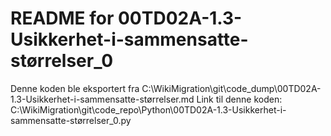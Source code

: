 # README for 00TD02A-1.3-Usikkerhet-i-sammensatte-størrelser_0
Denne koden ble eksportert fra C:\WikiMigration\git\code_dump\00TD02A-1.3-Usikkerhet-i-sammensatte-størrelser.md
Link til denne koden: C:\WikiMigration\git\code_repo\Python\00TD02A-1.3-Usikkerhet-i-sammensatte-størrelser_0.py
